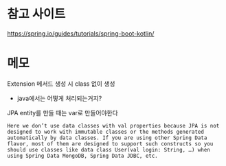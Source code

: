 # 참고 사이트
https://spring.io/guides/tutorials/spring-boot-kotlin/

# 메모
Extension 메서드 생성 시 class 없이 생성
- java에서는 어떻게 처리되는거지?

JPA entity를 만들 때는 var로 만들어야한다
```
Here we don’t use data classes with val properties because JPA is not designed to work with immutable classes or the methods generated automatically by data classes. If you are using other Spring Data flavor, most of them are designed to support such constructs so you should use classes like data class User(val login: String, …​) when using Spring Data MongoDB, Spring Data JDBC, etc.
```

